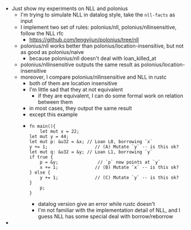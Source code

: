 - Just show my experiments on NLL and polonius
	- I'm trying to simulate NLL in datalog style, take the `nll-facts` as input
	- I implement two set of rules: polonius/nll, polonius/nllinsensitive, follow the NLL rfc
		- https://github.com/lengyijun/polonius/tree/nll
	- polonius/nll works better than polonius/location-insensitive, but not as good as polonius/naive
		- because polonius/nll doesn't deal with loan_killed_at
	- polonius/nllinsensitive outputs the same result as polonius/location-insensitive
	- moreover, I compare polonius/nllinsensitive and NLL in rustc
		- both of them are location insensitive
		- I'm little sad that they at not equivalent
			- if they are equivalent, I can do some formal work on relation between them
		- in most cases, they output the same result
		- except this example
		- ```
		  fn main(){
		      let mut x = 22;
		  let mut y = 44;
		  let mut p: &u32 = &x; // Loan L0, borrowing `x`
		  y += 1;                  // (A) Mutate `y` -- is this ok?
		  let mut q: &u32 = &y; // Loan L1, borrowing `y`
		  if true {
		      p = &y;               // `p` now points at `y`
		      x += 1;              // (B) Mutate `x` -- is this ok?
		  } else {
		      y += 1;              // (C) Mutate `y` -- is this ok?
		  }
		      p;
		  }
		  
		  ```
			- datalog version give an error while rustc doesn't
			- I'm not familiar with the implementation detail of NLL, and I guess NLL has some special deal with borrow/reborrow
-